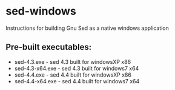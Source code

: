 # sed-windows
Instructions for building Gnu Sed as a native windows application

## Pre-built executables:
- sed-4.3.exe     - sed 4.3 built for windowsXP x86
- sed-4.3-x64.exe - sed 4.3 built for windows7  x64
- sed-4.4.exe     - sed 4.4 built for windowsXP x86
- sed-4.4-x64.exe - sed 4.4 built for windows7  x64
